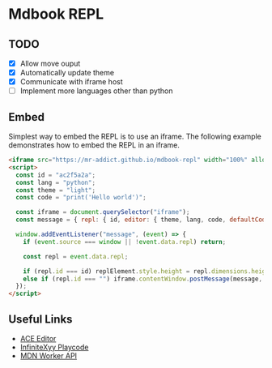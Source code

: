 # Mdbook REPL

## TODO

- [x] Allow move ouput
- [x] Automatically update theme
- [x] Communicate with iframe host
- [ ] Implement more languages other than python

## Embed

Simplest way to embed the REPL is to use an iframe. The following example demonstrates how to embed the REPL in an iframe.

```html
<iframe src="https://mr-addict.github.io/mdbook-repl" width="100%" allow="clipboard-write"></iframe>
<script>
  const id = "ac2f5a2a";
  const lang = "python";
  const theme = "light";
  const code = "print('Hello world')";

  const iframe = document.querySelector("iframe");
  const message = { repl: { id, editor: { theme, lang, code, defaultCode: code } } };

  window.addEventListener("message", (event) => {
    if (event.source === window || !event.data.repl) return;

    const repl = event.data.repl;

    if (repl.id === id) replElement.style.height = repl.dimensions.height + "px";
    else if (repl.id === "") iframe.contentWindow.postMessage(message, "*");
  });
</script>
```

## Useful Links

- [ACE Editor](https://ace.c9.io)
- [InfiniteXyy Playcode](https://github.com/InfiniteXyy/playcode)
- [MDN Worker API](https://developer.mozilla.org/en-US/docs/Web/API/Worker)
